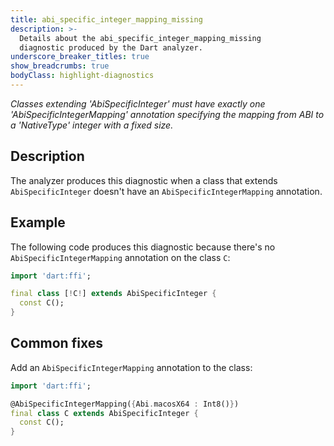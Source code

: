 ```yaml
---
title: abi_specific_integer_mapping_missing
description: >-
  Details about the abi_specific_integer_mapping_missing
  diagnostic produced by the Dart analyzer.
underscore_breaker_titles: true
show_breadcrumbs: true
bodyClass: highlight-diagnostics
---
```


_Classes extending 'AbiSpecificInteger' must have exactly one 'AbiSpecificIntegerMapping' annotation specifying the mapping from ABI to a 'NativeType' integer with a fixed size._

## Description

The analyzer produces this diagnostic when a class that extends
`AbiSpecificInteger` doesn't have an `AbiSpecificIntegerMapping`
annotation.

## Example

The following code produces this diagnostic because there's no
`AbiSpecificIntegerMapping` annotation on the class `C`:

```dart
import 'dart:ffi';

final class [!C!] extends AbiSpecificInteger {
  const C();
}
```

## Common fixes

Add an `AbiSpecificIntegerMapping` annotation to the class:

```dart
import 'dart:ffi';

@AbiSpecificIntegerMapping({Abi.macosX64 : Int8()})
final class C extends AbiSpecificInteger {
  const C();
}
```
